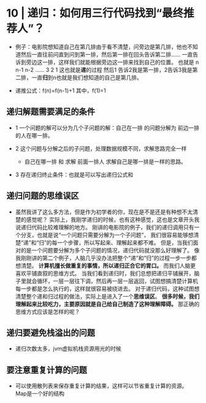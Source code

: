 # 10 | 递归：如何用三行代码找到“最终推荐人”？

- 例子：电影院想知道自己在第几排由于看不清楚，问旁边是第几排，他也不知道然后一直往前问直到问到第一排，然后第一排在回头告诉第二排......
一直告诉到旁边这一排，这样我们就能根据旁边这一排来找到自己的位置。 
也就是 n n-1 n-2 ...... 3 2 1  这也就是**递**的过程
然后1 告诉2我是第一排，2告诉3我是第二排，一直**归**到n也就是我们想知道的自己是第几排。



- 递推公式：f(n)=f(n-1)+1 其中，f(1)=1

## 递归解题需要满足的条件
- 1 一个问题的解可以分为几个子问题的解：自己在一排 的问题分解为 前边一排的人在哪一排。
- 2 这个问题与分解之后的子问题，处理数据规模不同，求解思路完全一样
    - 自己在哪一排 和 求解 前面一排人 求解自己是哪一排是一样的思路。
    
- 3 存在递归终止条件：也就是可以写出递归公式和
    
    



## 递归问题的思维误区
-  虽然我讲了这么多方法，但是作为初学者的你，现在是不是还是有种想不太清楚的感觉呢？
实际上，我刚学递归的时候，也有这种感觉，这也是文章开头我说递归代码比较难理解的地方。
刚讲的电影院的例子，我们的递归调用只有一个分支，也就是说“一个问题只需要分解为一个子问题”，
我们很容易能够想清楚“递”和“归”的每一个步骤，所以写起来、理解起来都不难。
但是，当我们面对的是一个问题要分解为多个子问题的情况，递归代码就没那么好理解了。
像我刚刚讲的第二个例子，人脑几乎没办法把整个“递”和“归”的过程一步一步都想清楚。
**计算机擅长做重复的事情，所以递归正合它的胃口。** 而我们人脑更喜欢平铺直叙的思维方式。
当我们看到递归时，我们总想把递归平铺展开，脑子里就会循环，一层一层往下调，然后再一层一层返回，试图想搞清楚计算机每一步都是怎么执行的，这样就很容易被绕进去。
对于递归代码，这种试图想清楚整个递和归过程的做法，实际上是进入了一个**思维误区**。
**很多时候，我们理解起来比较吃力，主要原因就是自己给自己制造了这种理解障碍。**
那正确的思维方式应该是怎样的呢？   


## 递归要避免栈溢出的问题
- 递归次数太多，jvm虚拟机栈资源用光的时候
## 要注意重复计算的问题
- 可以使用散列表来保存重复计算的结果，这样可以节省重复计算的资源。 Map是一个好的结构
